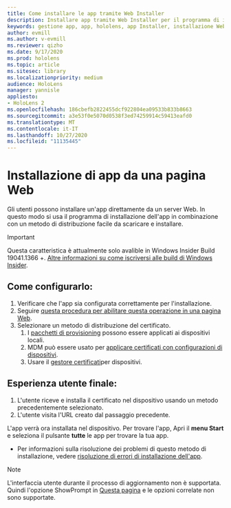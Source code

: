 ```yaml
---
title: Come installare le app tramite Web Installer
description: Installare app tramite Web Installer per il programma di installazione di app
keywords: gestione app, app, hololens, app Installer, installazione Web
author: evmill
ms.author: v-evmill
ms.reviewer: qizho
ms.date: 9/17/2020
ms.prod: hololens
ms.topic: article
ms.sitesec: library
ms.localizationpriority: medium
audience: HoloLens
manager: yannisle
appliesto:
- HoloLens 2
ms.openlocfilehash: 186cbefb2822455dcf922804ea09533b833b8663
ms.sourcegitcommit: a3e53f0e5070d0538f3ed74259914c59413eafd0
ms.translationtype: MT
ms.contentlocale: it-IT
ms.lasthandoff: 10/27/2020
ms.locfileid: "11135445"
---
```

# Installazione di app da una pagina Web

Gli utenti possono installare un'app direttamente da un server Web. In questo modo si usa il programma di installazione dell'app in combinazione con un metodo di distribuzione facile da scaricare e installare. 

> [!IMPORTANT]
> Questa caratteristica è attualmente solo avalible in Windows Insider Build 19041.1366 +. [Altre informazioni su come iscriversi alle build di Windows Insider](hololens-insider.md).

## Come configurarlo:
1.  Verificare che l'app sia configurata correttamente per l'installazione.
1.  Seguire [questa procedura per abilitare questa operazione in una pagina Web](https://docs.microsoft.com/windows/msix/app-installer/installing-windows10-apps-web#how-to-enable-this-on-a-webpage). 
1.  Selezionare un metodo di distribuzione del certificato. 
    1.  I [pacchetti di provisioning](hololens-provisioning.md) possono essere applicati ai dispositivi locali.
    1.  MDM può essere usato per [applicare certificati con configurazioni di dispositivi](https://docs.microsoft.com/mem/intune/protect/certificates-configure).
    1.  Usare il [gestore certificati](hololens-insider.md#certificate-manager)per dispositivi. 

## Esperienza utente finale:
1.  L'utente riceve e installa il certificato nel dispositivo usando un metodo precedentemente selezionato. 
1.  L'utente visita l'URL creato dal passaggio precedente.

L'app verrà ora installata nel dispositivo. Per trovare l'app, Apri il **menu Start** e seleziona il pulsante **tutte** le app per trovare la tua app. 

-   Per informazioni sulla risoluzione dei problemi di questo metodo di installazione, vedere [risoluzione di errori di installazione dell'app](https://docs.microsoft.com/windows/msix/app-installer/troubleshoot-appinstaller-issues). 

> [!NOTE]
> L'interfaccia utente durante il processo di aggiornamento non è supportata. Quindi l'opzione ShowPrompt in [Questa pagina](https://docs.microsoft.com/windows/msix/app-installer/update-settings) e le opzioni correlate non sono supportate.
